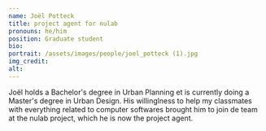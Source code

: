 ```yaml
---
name: Joël Potteck
title: project agent for nulab
pronouns: he/him
position: Graduate student
bio:
portrait: /assets/images/people/joel_potteck (1).jpg
img_credit:
alt:
---
```

Joël holds a Bachelor's degree in Urban Planning et is currently doing a Master's degree in Urban Design. His willinglness to help my classmates with everything related to computer softwares brought him to join de team at the nulab project, which he is now the project agent.
